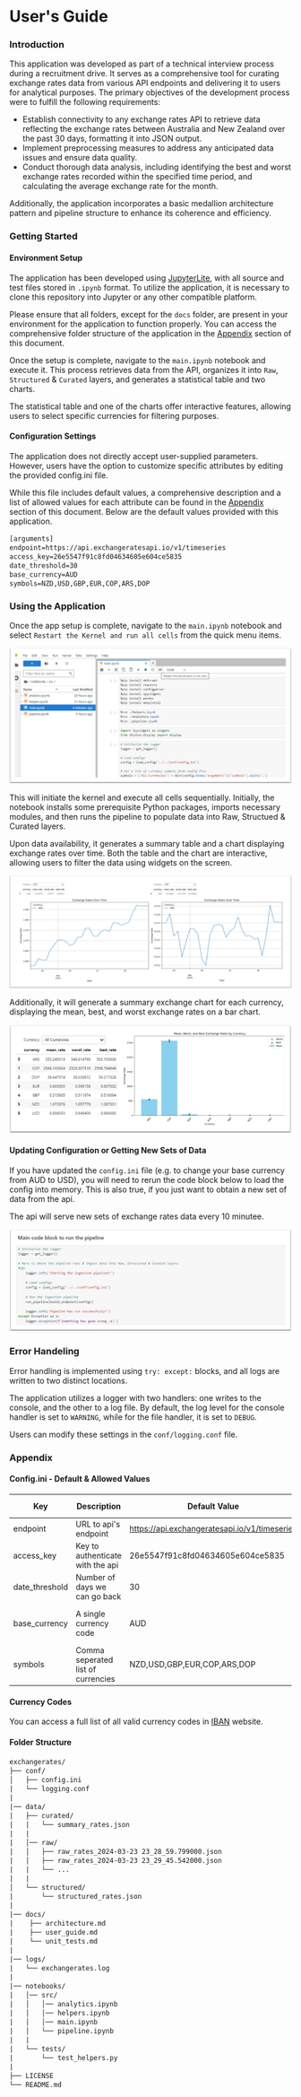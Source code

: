 # User's Guide

### Introduction

This application was developed as part of a technical interview process during a recruitment drive. It serves as a comprehensive tool for curating exchange rates data from various API endpoints and delivering it to users for analytical purposes. The primary objectives of the development process were to fulfill the following requirements:

- Establish connectivity to any exchange rates API to retrieve data reflecting the exchange rates between Australia and New Zealand over the past 30 days, formatting it into JSON output.
- Implement preprocessing measures to address any anticipated data issues and ensure data quality.
- Conduct thorough data analysis, including identifying the best and worst exchange rates recorded within the specified time period, and calculating the average exchange rate for the month.

Additionally, the application incorporates a basic medallion architecture pattern and pipeline structure to enhance its coherence and efficiency.

### Getting Started

#### Environment Setup

The application has been developed using [JupyterLite](https://jupyter.org/try), with all source and test files stored in ```.ipynb``` format. To utilize the application, it is necessary to clone this repository into Jupyter or any other compatible platform.

Please ensure that all folders, except for the ```docs``` folder, are present in your environment for the application to function properly. You can access the comprehensive folder structure of the application in the [Appendix](#appendix) section of this document.

Once the setup is complete, navigate to the ```main.ipynb``` notebook and execute it. This process retrieves data from the API, organizes it into ```Raw```, ```Structured``` & ```Curated``` layers, and generates a statistical table and two charts.

The statistical table and one of the charts offer interactive features, allowing users to select specific currencies for filtering purposes.

#### Configuration Settings

The application does not directly accept user-supplied parameters. However, users have the option to customize specific attributes by editing the provided config.ini file. 

While this file includes default values, a comprehensive description and a list of allowed values for each attribute can be found in the [Appendix](#appendix) section of this document. Below are the default values provided with this application.

```
[arguments]
endpoint=https://api.exchangeratesapi.io/v1/timeseries
access_key=26e5547f91c8fd04634605e604ce5835
date_threshold=30
base_currency=AUD
symbols=NZD,USD,GBP,EUR,COP,ARS,DOP
```

### Using the Application

Once the app setup is complete, navigate to the ```main.ipynb``` notebook and select ```Restart the Kernel and run all cells``` from the quick menu items.

![Image](./img/running-app.png)

This will initiate the kernel and execute all cells sequentially. Initially, the notebook installs some prerequisite Python packages, imports necessary modules, and then runs the pipeline to populate data into Raw, Structued & Curated layers.

Upon data availability, it generates a summary table and a chart displaying exchange rates over time. Both the table and the chart are interactive, allowing users to filter the data using widgets on the screen.

![Image](./img/results.png)

Additionally, it will generate a summary exchange chart for each currency, displaying the mean, best, and worst exchange rates on a bar chart.

![Image](./img/statistics.png)

#### Updating Configuration or Getting New Sets of Data

If you have updated the ```config.ini``` file (e.g. to change your base currency from AUD to USD), you will need to rerun the code block below to load the config into memory. This is also true, if you just want to obtain a new set of data from the api.

The api will serve new sets of exchange rates data every 10 minutee.

![Image](./img/pipeline-run.png)

### Error Handeling

Error handling is implemented using ```try: except:``` blocks, and all logs are written to two distinct locations.

The application utilizes a logger with two handlers: one writes to the console, and the other to a log file. By default, the log level for the console handler is set to ```WARNING```, while for the file handler, it is set to ```DEBUG```.

Users can modify these settings in the ```conf/logging.conf``` file.

### Appendix

#### Config.ini - Default & Allowed Values

| Key | Description | Default Value | Allowed Values |
|----------|----------|----------|----------|
|endpoint | URL to api's endpoint | https://api.exchangeratesapi.io/v1/timeseries |N/A|
|access_key | Key to authenticate with the api | 26e5547f91c8fd04634605e604ce5835 |N/A|
|date_threshold | Number of days we can go back | 30 |0 >= x <=365|
|base_currency | A single currency code | AUD |Consult list of [currencies](#currency-codes) below|
|symbols | Comma seperated list of currencies | NZD,USD,GBP,EUR,COP,ARS,DOP |Consult list of [currencies](#currency-codes) below|

#### Currency Codes

You can access a full list of all valid currency codes in [IBAN](https://www.iban.com/currency-codes) website.


#### Folder Structure

```
exchangerates/
├── conf/
│   ├── config.ini
|   └── logging.conf
|
|── data/
|   ├── curated/
|   |   └── summary_rates.json
|   |
|   │── raw/
|   │   ├── raw_rates_2024-03-23 23_28_59.799000.json
|   │   ├── raw_rates_2024-03-23 23_29_45.542000.json
|   |   └── ...
|   |
│   └── structured/
|       └── structured_rates.json
|
|── docs/
|    ├── architecture.md
|    ├── user_guide.md
|    └── unit_tests.md
|
|── logs/
|   └── exchangerates.log
|
|── notebooks/
|   │── src/
|   │   │── analytics.ipynb
|   │   │── helpers.ipynb
|   │   │── main.ipynb
|   │   └── pipeline.ipynb
|   |
|   └── tests/
|       └── test_helpers.py
|
├── LICENSE
└── README.md
 
```
